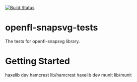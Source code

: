 [![Build Status](https://travis-ci.org/ngrebenshikov/openfl-snapsvg-tests.svg?branch=master)](https://travis-ci.org/ngrebenshikov/openfl-snapsvg-tests)

openfl-snapsvg-tests
====================

The tests for openfl-snapsvg library.


Getting Started
===============

haxelib dev hamcrest lib/hamcrest
haxelib dev munit lib/munit